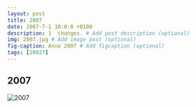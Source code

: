 ```yaml
---
layout: post
title: 2007
date: 2007-7-1 10:0:0 +0100
description: 1  changes. # Add post description (optional)
img: 2007.jpg # Add image post (optional)
fig-caption: Anno 2007 # Add figcaption (optional)
tags: [20027]
---
```


## 2007

![2007]({{site.baseurl}}/assets/img/2007.jpg)